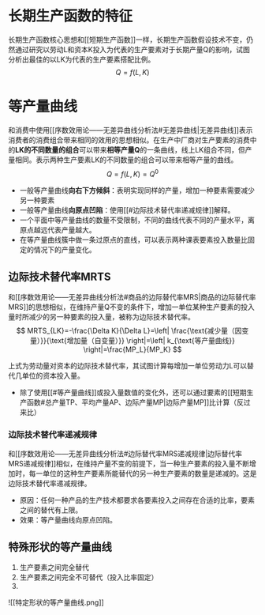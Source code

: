 # 长期生产函数的特征
长期生产函数核心思想和[[短期生产函数]]一样，长期生产函数假设技术不变，仍然通过研究以劳动L和资本K投入为代表的生产要素对于长期产量Q的影响，试图分析出最佳的以LK为代表的生产要素搭配比例。
$$
Q=f\left( L,K \right) 
$$

# 等产量曲线
和消费中使用[[序数效用论——无差异曲线分析法#无差异曲线|无差异曲线]]表示消费者的消费组合带来相同的效用的思想相似。在生产中厂商对生产要素的消费中的**LK的不同数量的组合**可以带来**相等产量Q**的一条曲线，线上LK组合不同，但产量相同。表示两种生产要素LK的不同数量的组合可以带来相等产量的曲线。
$$
Q=f\left( L,K \right)=Q^0 
$$
- 一般等产量曲线**向右下方倾斜**：表明实现同样的产量，增加一种要素需要减少另一种要素
-  一般等产量曲线**向原点凹陷**：使用[[#边际技术替代率递减规律]]解释。
- 一个平面中等产量曲线的数量不受限制，不同的曲线代表不同的产量水平，离原点越远代表产量越大。
- 在等产量曲线簇中做一条过原点的直线，可以表示两种课表要素投入数量比固定的情况下的产量变化。

## 边际**技术**替代率MRTS
和[[序数效用论——无差异曲线分析法#商品的边际替代率MRS|商品的边际替代率MRS]]的思想相似，在维持产量Q不变的条件下，增加一单位某种生产要素的投入量时所减少的另一种要素的投入量，被称为边际技术替代率。
$$
MRTS_{LK}=-\frac{\Delta K}{\Delta L}=\left| \frac{\text{减少量（因变量）}}{\text{增加量（自变量）}} \right|=\left| k_{\text{等产量曲线}} \right|=\frac{MP_L}{MP_K}
$$

上式为劳动量对资本的边际技术替代率，其试图计算每增加一单位劳动力L可以替代几单位的资本投入量。
- 除了使用[[#等产量曲线]]或投入量数值的变化外，还可以通过要素的[[短期生产函数#总产量TP、平均产量AP、边际产量MP|边际产量MP]]比计算（反过来比）

### 边际技术替代率递减规律
和[[序数效用论——无差异曲线分析法#边际替代率MRS递减规律|边际替代率MRS递减规律]]相似，在维持产量不变的前提下，当一种生产要素的投入量不断增加时，每一单位的这种生产要素所能替代的另一种生产要素的数量是递减的。这是边际技术替代率递减规律。
- 原因：任何一种产品的生产技术都要求各要素投入之间存在合适的比率，要素之间的替代有上限。
- 效果：等产量曲线向原点凹陷。

## 特殊形状的等产量曲线
1. 生产要素之间完全替代
2. 生产要素之间完全不可替代（投入比率固定）
3. 
![[特定形状的等产量曲线.png]]

